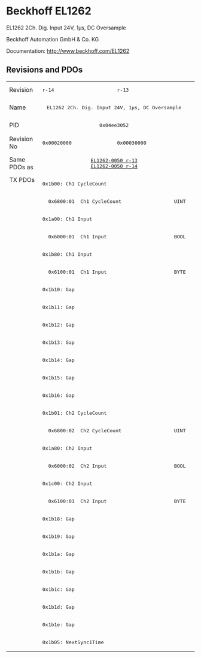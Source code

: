 # Beckhoff EL1262

EL1262 2Ch. Dig. Input 24V, 1µs, DC Oversample

Beckhoff Automation GmbH & Co. KG

Documentation: <a href="http://www.beckhoff.com/EL1262">http://www.beckhoff.com/EL1262</a>

## Revisions and PDOs
<table>
<tr >
<td class="first">Revision</td>
<td ><pre>r-14</pre></td>
<td ><pre>r-13</pre></td>
</tr>
<tr >
<td class="first">Name</td>
<td  colspan=2 align="center"><pre>EL1262 2Ch. Dig. Input 24V, 1µs, DC Oversample</pre></td>
</tr>
<tr >
<td class="first">PID</td>
<td  colspan=2 align="center"><pre>0x04ee3052</pre></td>
</tr>
<tr >
<td class="first">Revision No</td>
<td ><pre>0x00020000</pre></td>
<td ><pre>0x00030000</pre></td>
</tr>
<tr >
<td class="first">Same PDOs as</td>
<td  colspan=2 align="center"><pre><a href="EL1262-0050">EL1262-0050 r-13</a><br/><a href="EL1262-0050">EL1262-0050 r-14</a></pre></td>
</tr>
<tr class="txpdo pdosection">
<td class="first" rowspan=27 valign=top>TX PDOs</td>
<td colspan=2 align="left"><pre>0x1b00: Ch1 CycleCount</pre></td>
<td></td>
</tr>
<tr class="txpdo">
<td class="first" colspan=2 align="left"><pre>  0x6800:01  Ch1 CycleCount                  UINT</pre></td>
</tr>
<tr class="txpdo pdosection">
<td class="first" colspan=2 align="left"><pre>0x1a00: Ch1 Input</pre></td>
</tr>
<tr class="txpdo">
<td class="first" colspan=2 align="left"><pre>  0x6000:01  Ch1 Input                       BOOL</pre></td>
</tr>
<tr class="txpdo pdosection">
<td class="first" colspan=2 align="left"><pre>0x1b80: Ch1 Input</pre></td>
</tr>
<tr class="txpdo">
<td class="first" colspan=2 align="left"><pre>  0x6100:01  Ch1 Input                       BYTE</pre></td>
</tr>
<tr class="txpdo pdosection">
<td class="first" colspan=2 align="left"><pre>0x1b10: Gap</pre></td>
</tr>
<tr class="txpdo pdosection">
<td class="first" colspan=2 align="left"><pre>0x1b11: Gap</pre></td>
</tr>
<tr class="txpdo pdosection">
<td class="first" colspan=2 align="left"><pre>0x1b12: Gap</pre></td>
</tr>
<tr class="txpdo pdosection">
<td class="first" colspan=2 align="left"><pre>0x1b13: Gap</pre></td>
</tr>
<tr class="txpdo pdosection">
<td class="first" colspan=2 align="left"><pre>0x1b14: Gap</pre></td>
</tr>
<tr class="txpdo pdosection">
<td class="first" colspan=2 align="left"><pre>0x1b15: Gap</pre></td>
</tr>
<tr class="txpdo pdosection">
<td class="first" colspan=2 align="left"><pre>0x1b16: Gap</pre></td>
</tr>
<tr class="txpdo pdosection">
<td class="first" colspan=2 align="left"><pre>0x1b01: Ch2 CycleCount</pre></td>
</tr>
<tr class="txpdo">
<td class="first" colspan=2 align="left"><pre>  0x6800:02  Ch2 CycleCount                  UINT</pre></td>
</tr>
<tr class="txpdo pdosection">
<td class="first" colspan=2 align="left"><pre>0x1a80: Ch2 Input</pre></td>
</tr>
<tr class="txpdo">
<td class="first" colspan=2 align="left"><pre>  0x6000:02  Ch2 Input                       BOOL</pre></td>
</tr>
<tr class="txpdo pdosection">
<td class="first" colspan=2 align="left"><pre>0x1c00: Ch2 Input</pre></td>
</tr>
<tr class="txpdo">
<td class="first" colspan=2 align="left"><pre>  0x6100:01  Ch2 Input                       BYTE</pre></td>
</tr>
<tr class="txpdo pdosection">
<td class="first" colspan=2 align="left"><pre>0x1b18: Gap</pre></td>
</tr>
<tr class="txpdo pdosection">
<td class="first" colspan=2 align="left"><pre>0x1b19: Gap</pre></td>
</tr>
<tr class="txpdo pdosection">
<td class="first" colspan=2 align="left"><pre>0x1b1a: Gap</pre></td>
</tr>
<tr class="txpdo pdosection">
<td class="first" colspan=2 align="left"><pre>0x1b1b: Gap</pre></td>
</tr>
<tr class="txpdo pdosection">
<td class="first" colspan=2 align="left"><pre>0x1b1c: Gap</pre></td>
</tr>
<tr class="txpdo pdosection">
<td class="first" colspan=2 align="left"><pre>0x1b1d: Gap</pre></td>
</tr>
<tr class="txpdo pdosection">
<td class="first" colspan=2 align="left"><pre>0x1b1e: Gap</pre></td>
</tr>
<tr class="txpdo pdosection">
<td class="first" colspan=2 align="left"><pre>0x1b05: NextSync1Time</pre></td>
</tr>
</table>
